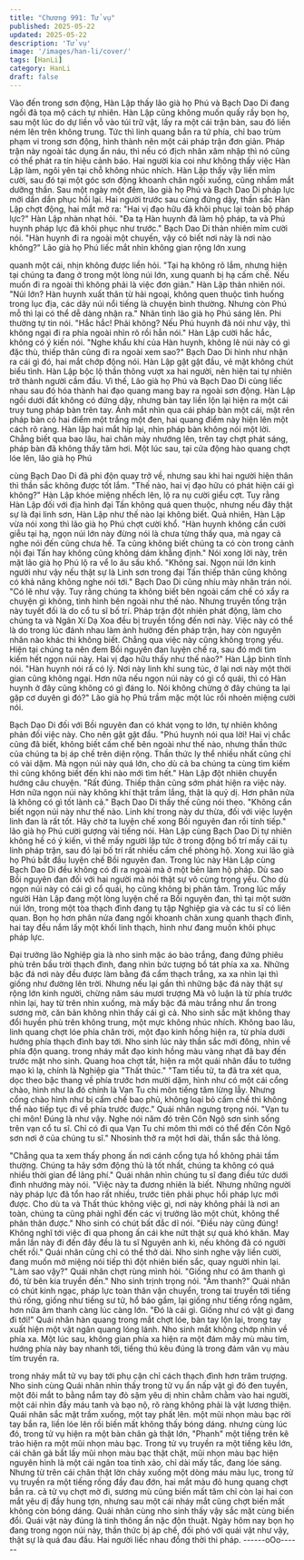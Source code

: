 ```yaml
---
title: "Chương 991: Tử vụ"
published: 2025-05-22
updated: 2025-05-22
description: 'Tử vụ'
image: '/images/han-li/cover/'
tags: [HanLi]
category: HanLi
draft: false
---
```


Vào đến trong sơn động, Hàn Lập thấy lão già họ Phú và Bạch
Dao Di đang ngồi đả tọa mộ cách tự nhiên.
Hàn Lập cũng không muốn quấy rầy bọn họ, sau một lúc do dự
liền vỗ vào túi trữ vật, lấy ra một cái trận bàn, sau đó liền ném lên
trên không trung.
Tức thì linh quang bắn ra tứ phía, chỉ bao trùm phạm vi trong sơn
động, hình thành nên một cái pháp trận đơn giản.
Pháp trận này ngoài tác dụng ẩn náu, thì nếu có địch nhân xâm
nhập thì nó cũng có thể phát ra tín hiệu cảnh báo.
Hai người kia coi như không thấy việc Hàn Lập làm, ngôi yên tại
chỗ không nhúc nhích.
Hàn Lập thấy vậy liền mỉm cười, sau đó tại một góc sơn động
khoanh chân ngồi xuống, cũng nhắm mắt dưỡng thần.
Sau một ngày một đêm, lão già họ Phú và Bạch Dao Di pháp lực
mới dần dần phục hồi lại.
Hai người trước sau cùng đứng dậy, thần sắc Hàn Lập chợt động,
hai mắt mở ra:
"Hai vị đạo hữu đã khôi phục lại toàn bộ pháp lực?" Hàn Lập nhàn
nhạt hỏi.
"Đa tạ Hàn huynh đã làm hộ pháp, ta và Phú huynh pháp lực đã
khôi phục như trước." Bạch Dao Di thản nhiên mỉm cười nói.
"Hàn huynh đi ra ngoài một chuyến, vậy có biết nơi này là nơi nào
không?" Lão già họ Phú liếc mắt nhìn không gian rộng lớn xung

quanh một cái, nhịn không được liền hỏi.
"Tại hạ không rõ lắm, nhưng hiện tại chúng ta đang ở trong một
lòng núi lớn, xung quanh bị hạ cấm chế. Nếu muốn đi ra ngoài thì
không phải là việc đơn giản." Hàn Lập thản nhiên nói.
"Núi lớn? Hàn huynh xuất thân từ hải ngoại, không quen thuộc
tình huống trong lục địa, các dãy núi nổi tiếng là chuyện bình
thường. Nhưng còn Phú mỗ thì lại có thể dễ dàng nhận ra." Nhãn
tình lão già họ Phú sáng lên. Phi thường tự tin nói.
"Hắc hắc! Phải không? Nếu Phú huynh đã nói như vậy, thì không
ngại đi ra phía ngoài nhìn rõ rồi hẳn nói." Hàn Lập cười hắc hắc,
không có ý kiến nói.
"Nghe khẩu khí của Hàn huynh, không lẽ núi này có gì đặc thù,
thiếp thân cũng đi ra ngoài xem sao?" Bạch Dao Di hình như
nhận ra cái gì đó, hai mắt chớp động nói.
Hàn Lập gật gật đầu, vẻ mặt không chút biểu tình.
Hàn Lập bộc lộ thần thông vượt xa hai người, nên hiện tai tự
nhiên trở thành người cầm đầu.
Vì thế, Lão già họ Phú và Bạch Dao Di cùng liếc nhau sau đó hóa
thành hai đạo quang mang bay ra ngoài sơn động.
Hàn Lập ngồi dưới đất không có đứng dậy, nhưng bàn tay liền lộn
lại hiện ra một cái truy tung pháp bàn trên tay.
Ánh mắt nhìn qua cái pháp bàn một cái, mặt rên pháp bàn có hai
điểm một trắng một đen, hai quang điểm này hiện lên một cách rõ
ràng.
Hàn lập hai mắt híp lại, nhìn pháp bàn không nói một lời.
Chẳng biết qua bao lâu, hai chân mày nhướng lên, trên tay chợt
phát sáng, pháp bàn đã không thấy tăm hơi.
Một lúc sau, tại cửa động hào quang chợt lóe lên, lão già họ Phú

cùng Bạch Dao Di đã phi độn quay trở về, nhưng sau khi hai
người hiện thân thì thần sắc không được tốt lắm.
"Thế nào, hai vị đạo hữu có phát hiện cái gì không?" Hàn Lập
khóe miệng nhếch lên, lộ ra nụ cười giểu cợt.
Tuy rằng Hàn Lập đối với địa hình đại Tấn không quá quen thuộc,
nhưng nếu đây thật sự là đại linh sơn, Hàn Lập như thế nào lại
không biết.
Quả nhiên, Hàn Lập vừa nói xong thì lão già họ Phú chợt cười
khổ.
"Hàn huynh không cần cười giễu tại hạ, ngọn núi lớn này đừng nói
là chưa từng thấy qua, mà ngay cả nghe nói đến cũng chưa hề.
Ta cũng không biết chúng ta có còn trong cảnh nội đại Tấn hay
không cũng không dám khẳng định." Nói xong lời này, trên mặt
lão già họ Phú lộ ra vể lo âu sầu khổ.
"Không sai. Ngọn núi lớn kinh người như vậy nếu thật sự là Linh
sơn trong đại Tấn thiếp thân cũng không có khả năng không nghe
nói tới." Bạch Dao Di cũng nhíu mày nhăn trán nói.
"Có lẽ như vậy. Tuy rằng chúng ta không biết bên ngoài cấm chế
có xẩy ra chuyện gì không, tình hình bên ngoài như thế nào.
Nhưng truyền tống trận này tuyết đối là do cổ tu sĩ bố trí. Pháp
trận đột nhiên phát động, làm cho chúng ta và Ngân Xí Dạ Xoa
đều bị truyền tống đến nơi này. Việc này có thể là do trong lúc
đánh nhau làm ảnh hưởng đến pháp trận, hay còn nguyên nhân
nào khác thì không biết. Chẳng qua việc này cũng không trọng
yếu. Hiện tại chúng ta nên đem Bồi nguyên đan luyện chế ra, sau
đó mới tìm kiếm hết ngọn núi này. Hai vị đạo hữu thấy như thế
nào?" Hàn Lập bình tĩnh nói.
"Hàn huynh nói rấ có lý. Nơi này linh khí sung túc, ở lại nơi này
một thời gian cũng không ngại. Hơn nữa nếu ngọn núi này có gì
cổ quái, thì có Hàn huynh ở đây cũng không có gì đáng lo. Nói
không chừng ở đây chúng ta lại gặp cơ duyên gì đó?" Lão già họ
Phú trầm mặc một lúc rồi nhoẻn miệng cười nói.

Bạch Dao Di đối với Bồi nguyên đan có khát vọng to lớn, tự nhiên
không phản đối việc này. Cho nên gật gật đầu.
"Phú huynh nói qua lời! Hai vị chắc cũng đã biết, không biết cấm
chế bên ngoài như thế nào, nhưng thần thức của chúng ta bị áp
chế trên diện rộng. Thần thức ly thể nhiều nhất cũng chỉ có vài
dặm. Mà ngọn núi này quá lớn, cho dù cả ba chúng ta cùng tìm
kiếm thì cũng không biết đến khi nào mới tìm hết." Hàn Lập đột
nhiên chuyển hướng câu chuyện.
"Rất đúng. Thiếp thân cũng sớm phát hiện ra việc này. Hơn nữa
ngọn núi này không khí thật trầm lắng, thật là quỷ dị. Hơn phân
nửa là không có gì tốt lành cả." Bạch Dao Di thấy thế cũng nói
theo.
"Không cần biết ngọn núi này như thế nào. Linh khí trong này dư
thừa, đối với việc luyện linh đan là rất tốt. Hãy chờ ta luyện chế
xong Bồi nguyên đan rồi tính tiếp." lão già họ Phú cười gượng vài
tiếng nói.
Hàn Lập cùng Bạch Dao Di tự nhiên không hề có ý kiến, vì thế
mấy người lập tức ở trong động bố trí mấy cái tụ linh pháp trận,
sau đó lại bố trí rất nhiều cấm chế phòng hộ. Xong xui lão già họ
Phú bắt đầu luyện chế Bồi nguyên đan.
Trong lúc này Hàn Lập cùng Bạch Dao Di đều không có đi ra
ngoài mà ở một bên làm hộ pháp.
Dù sao Bồi nguyên đan đối với hai người mà nói thật sự vô cùng
trọng yếu. Cho dù ngọn núi này có cái gì cổ quái, họ cũng không
bị phân tâm.
Trong lúc mấy người Hàn Lập đang một lòng luyện chế ra Bồi
nguyên đan, thì tại một sườn núi lớn, trong một tòa thạch đình
đang tụ tập Nghiệp gia và các tu sĩ có liên quan.
Bọn họ hơn phân nửa đang ngồi khoanh chân xung quanh thạch
đình, hai tay đều nắm lấy một khối linh thạch, hình như đang
muốn khôi phục pháp lực.

Đại trưởng lão Nghiệp gia là nho sinh mặc áo bào trắng, đang
đứng phiêu phù trên bầu trời thạch đình, đang nhìn bức tượng bồ
tát phía xa xa.
Những bậc đá nơi này đều được làm bằng đá cẩm thạch trắng,
xa xa nhìn lại thì giống như đường lên trời.
Nhưng nếu lại gần thì những bậc đá này thật sự rộng lớn kinh
người, chừng năm sáu mươi trượng
Mà vô luận là từ phía trước nhìn lại, hay từ trên nhìn xuống, mà
mấy bậc đá màu trắng như ẩn trong sương mờ, căn bản không
nhìn thấy cái gì cả.
Nho sinh sắc mặt không thay đổi huyền phù trên không trung, một
mực không nhúc nhích.
Không bao lâu, linh quang chợt lóe phía chân trời, một đạo kinh
hồng hiện ra, từ phía dưới hướng phía thạch đình bay tới.
Nho sinh lúc này thần sắc mới đông, nhìn về phía độn quang.
trong nháy mắt đạo kinh hồng màu vàng nhạt đã bay đến trước
mặt nho sinh.
Quang hoa chợt tắt, hiện ra một quái nhân đầu to tướng mạo kì
lạ, chính là Nghiệp gia "Thất thúc."
"Tam tiểu tử, ta đã tra xét qua, dọc theo bậc thang về phía trước
hơn mười dặm, hình như có một cái cổng chào, hình như là đó
chính là Van Tu chi môn tiếng tăm lừng lẫy. Nhưng cổng chào
hình như bị cấm chế bao phủ, không loại bỏ cấm chế thì không
thể nào tiếp tục đi về phía trước được." Quái nhân ngưng trọng
nói.
"Vạn tu chi môn! Đúng là như vậy. Nghe nói năm đó trên Côn Ngô
sơn sinh sống trên vạn cổ tu sĩ. Chỉ có đi qua Vạn Tu chi môm thì
mới có thể đến Côn Ngô sơn nơi ở của chúng tu sĩ."
Nhosinh thở ra một hơi dài, thần sắc thả lỏng.

"Chẳng qua ta xem thấy phong ấn nơi cánh cổng tựa hồ không
phải tầm thường. Chúng ta hãy sớm động thủ là tốt nhất, chúng ta
không có quá nhiều thời gian để lãng phí." Quái nhân nhìn chúng
tu sĩ đang điều tức dưới đình nhướng mày nói.
"Việc này ta đương nhiên là biết. Nhưng những người này pháp
lực đã tổn hao rất nhiều, trước tiên phải phục hồi pháp lực mới
được. Cho dù ta và Thất thúc không việc gì, nơi này không phải là
nơi an toàn, chúng ta cũng phải nghĩ đến các vị trưởng lão một
chút, không thể phân thân được." Nho sinh có chút bất đắc dĩ nói.
"Điều này cũng đúng! Không nghĩ tới việc đi qua phong ấn cái khe
nứt thật sự quá khó khăn. May mắn lần này đi đến đây đều là tu sĩ
Nguyên anh kì, nếu không đã có người chết rồi." Quái nhân cũng
chỉ có thể thở dài.
Nho sinh nghe vậy liền cười, đang muốn mở miệng nói tiếp thì đột
nhiên biến sắc, quay người nhìn lại.
"Làm sao vậy?" Quái nhân chợt rùng mình hỏi.
"Giống như có âm thanh gì đó, từ bên kia truyền đến." Nho sinh
trịnh trọng nói.
"Âm thanh?" Quái nhân có chút kinh ngạc, pháp lực toàn thân vận
chuyển, trong tai truyền tới tiếng thú rống, giống như tiếng sư tử,
hổ báo gầm, lại giống như tiếng rồng ngâm, hơn nữa âm thanh
càng lúc càng lớn.
"Đó là cái gì. Giống như có vật gì đang đi tới!" Quái nhân hàn
quang trong mắt chợt lóe, bàn tay lộn lại, trong tay xuất hiện một
vật ngân quang lóng lánh.
Nho sinh mắt không chớp nhìn về phía xa.
Một lúc sau, không gian phía xa hiện ra một đám mây mù màu
tím, hướng phía này bay nhanh tới, tiếng thú kêu đúng là trong
đám vân vụ màu tím truyền ra.

trong nháy mắt tử vụ bay tới phụ cận chỉ cách thạch đình hơn
trăm trượng.
Nho sinh cùng Quái nhân nhìn thấy trong tử vụ ẩn nấp vật gì đó
đen tuyền, một đôi mắt to bằng nắm tay đỏ sậm yêu dị nhìn chằm
chằm vào hai người, một cái nhìn đầy máu tanh và bạo nộ, rõ
ràng không phải là vật lương thiện.
Quái nhân sắc mặt trầm xuống, một tay phất lên.
một mũi nhọn màu bạc rời tay bắn ra, liền lóe lên rồi biến mất
không thấy bóng dáng.
nhưng cùng lúc đó, trong tử vụ hiện ra một bàn chân gà thật lớn,
"Phanh" một tiếng trên kê trảo hiện ra một mũi nhọn màu bạc.
Trong tử vụ truyền ra một tiếng kêu lớn, cái chân gà bắt lấy mũi
nhọn màu bạc thật chặt, mũi nhọn màu bạc hiện nguyên hình là
một cái ngân toa tinh xảo, chỉ dài mấy tấc, đang lóe sáng.
Nhưng từ trên cái chân thật lờn chảy xuống một dòng máu màu
lục, trong tử vụ truyền ra một tiếng rống đầy đau đớn, hai mắt
màu đỏ hung quang chợt bắn ra.
cả tử vụ chợt mờ đi, sương mù cũng biến mất tăm chỉ còn lại hai
con mắt yêu dị đầy hung tợn, nhưng sau một cái nháy mắt cũng
chợt biến mất không còn bóng dáng.
Quái nhân cùng nho sinh thấy vậy sắc mặt cùng biến đổi.
Quái vật này đúng là tinh thông ẩn nặc độn thuật. Ngày hôm nay
bọn họ đang trong ngọn núi này, thần thức bị áp chế, đối phó với
quái vật như vậy, thật sự là quá đau đầu.
Hai người liếc nhau đồng thời thi pháp.
------oOo------
